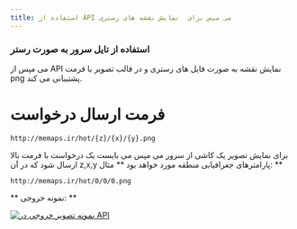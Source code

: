 ```yaml
---
title: استفاده از API می مپس برای  نمایش نقشه های رستری
---
```


### استفاده از تایل سرور به صورت رستر

می مپس از API نمایش نقشه به صورت فایل های رستری و در قالب تصویر با فرمت png پشتیبانی می کند.

# فرمت ارسال درخواست
`http://memaps.ir/hot/{z}/{x}/{y}.png`

برای نمایش تصویر یک کاشی از سرور می مپس می بایست یک درخواست با فرمت بالا ارسال شود که در آن z,x,y پارامترهای جغرافیابی منطقه مورد خواهد بود 
** مثال: **

`http://memaps.ir/hot/0/0/0.png`

** نمونه خروجی: **

[![نمونه تصویر خروجی در API](http://memaps.ir/hot/0/0/0.png "نمونه تصویر خروجی در API")](http://http://memaps.ir/hot/0/0/0.png "نمونه تصویر خروجی در API")
